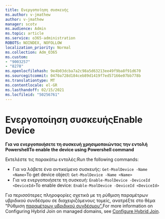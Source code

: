 ```yaml
---
title: Ενεργοποίηση συσκευής
ms.author: v-jmathew
author: v-jmathew
manager: scotv
ms.audience: Admin
ms.topic: article
ms.service: o365-administration
ROBOTS: NOINDEX, NOFOLLOW
localization_priority: Normal
ms.collection: Adm_O365
ms.custom:
- "9003257"
- "8278"
ms.openlocfilehash: 9e4b03dcba7a2c98a5d63213ee49f9ba8f91d670
ms.sourcegitcommit: 0470a728d184ceb89d1419f7ed57166e07bb778b
ms.translationtype: MT
ms.contentlocale: el-GR
ms.lasthandoff: 02/15/2021
ms.locfileid: "50256761"
---
```

# <a name="enable-device"></a><span data-ttu-id="91d53-102">Ενεργοποίηση συσκευής</span><span class="sxs-lookup"><span data-stu-id="91d53-102">Enable Device</span></span>

<span data-ttu-id="91d53-103">**Για να ενεργοποιήσετε τη συσκευή χρησιμοποιώντας την εντολή Powershell**</span><span class="sxs-lookup"><span data-stu-id="91d53-103">**To enable the device using Powershell command**</span></span>

<span data-ttu-id="91d53-104">Εκτελέστε τις παρακάτω εντολές:</span><span class="sxs-lookup"><span data-stu-id="91d53-104">Run the following commands:</span></span>

- <span data-ttu-id="91d53-105">Για να λάβετε ένα αντικείμενο συσκευής: `Get-MsolDevice -Name <Name>`</span><span class="sxs-lookup"><span data-stu-id="91d53-105">To get device object: `Get-MsolDevice -Name <Name>`</span></span>
- <span data-ttu-id="91d53-106">Για να ενεργοποιήσετε τη συσκευή: `Enable-MsolDevice -DeviceId <DeviceId>`</span><span class="sxs-lookup"><span data-stu-id="91d53-106">To enable device: `Enable-MsolDevice -DeviceId <DeviceId>`</span></span>

<span data-ttu-id="91d53-107">Για περισσότερες πληροφορίες σχετικά με τη ρύθμιση παραμέτρων υβριδικού συνδέσμου σε διαχειριζόμενους τομείς, ανατρέξτε στο θέμα "Ρύθμιση [παραμέτρων υβριδικού συνδέσμου".](https://docs.microsoft.com/azure/active-directory/devices/hybrid-azuread-join-managed-domains)</span><span class="sxs-lookup"><span data-stu-id="91d53-107">For more information on Configuring Hybrid Join on managed domains, see [Configure Hybrid Join](https://docs.microsoft.com/azure/active-directory/devices/hybrid-azuread-join-managed-domains).</span></span>
